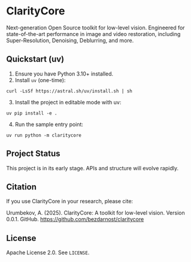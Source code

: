 ClarityCore
===========

Next-generation Open Source toolkit for low-level vision. Engineered for state-of-the-art performance in image and video restoration, including Super-Resolution, Denoising, Deblurring, and more.

Quickstart (uv)
---------------

1. Ensure you have Python 3.10+ installed.
2. Install `uv` (one-time):

```
curl -LsSf https://astral.sh/uv/install.sh | sh
```

3. Install the project in editable mode with uv:

```
uv pip install -e .
```

4. Run the sample entry point:

```
uv run python -m claritycore
```

Project Status
--------------

This project is in its early stage. APIs and structure will evolve rapidly.

Citation
--------

If you use ClarityCore in your research, please cite:

Urumbekov, A. (2025). ClarityCore: A toolkit for low-level vision. Version 0.0.1. GitHub. https://github.com/bezdarnost/claritycore

License
-------

Apache License 2.0. See `LICENSE`.
